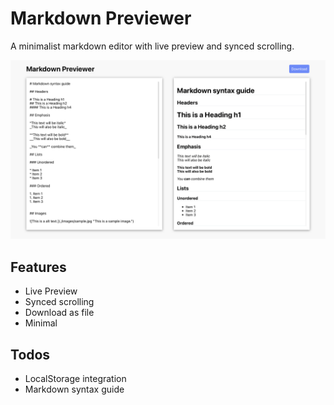 # Markdown Previewer

A minimalist markdown editor with live preview and synced scrolling.

![Markdown Previewer Screenshot.](./images/screenshot.png "Markdown Previewer.")

## Features

- Live Preview
- Synced scrolling
- Download as file
- Minimal

## Todos

- LocalStorage integration
- Markdown syntax guide